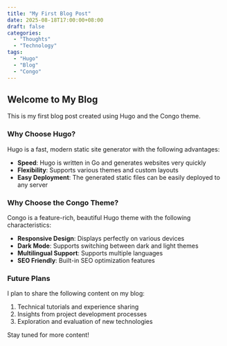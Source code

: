 ```yaml
---
title: "My First Blog Post"
date: 2025-08-18T17:00:00+08:00
draft: false
categories:
  - "Thoughts"
  - "Technology"
tags:
  - "Hugo"
  - "Blog"
  - "Congo"
---
```


## Welcome to My Blog

This is my first blog post created using Hugo and the Congo theme.

### Why Choose Hugo?

Hugo is a fast, modern static site generator with the following advantages:

- **Speed**: Hugo is written in Go and generates websites very quickly
- **Flexibility**: Supports various themes and custom layouts
- **Easy Deployment**: The generated static files can be easily deployed to any server

### Why Choose the Congo Theme?

Congo is a feature-rich, beautiful Hugo theme with the following characteristics:

- **Responsive Design**: Displays perfectly on various devices
- **Dark Mode**: Supports switching between dark and light themes
- **Multilingual Support**: Supports multiple languages
- **SEO Friendly**: Built-in SEO optimization features

### Future Plans

I plan to share the following content on my blog:

1. Technical tutorials and experience sharing
2. Insights from project development processes
3. Exploration and evaluation of new technologies

Stay tuned for more content!